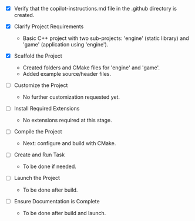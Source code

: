- [x] Verify that the copilot-instructions.md file in the .github directory is created.

- [x] Clarify Project Requirements
  - Basic C++ project with two sub-projects: 'engine' (static library) and 'game' (application using 'engine').

- [x] Scaffold the Project
  - Created folders and CMake files for 'engine' and 'game'.
  - Added example source/header files.

- [ ] Customize the Project
  - No further customization requested yet.

- [ ] Install Required Extensions
  - No extensions required at this stage.

- [ ] Compile the Project
  - Next: configure and build with CMake.

- [ ] Create and Run Task
  - To be done if needed.

- [ ] Launch the Project
  - To be done after build.

- [ ] Ensure Documentation is Complete
  - To be done after build and launch.
